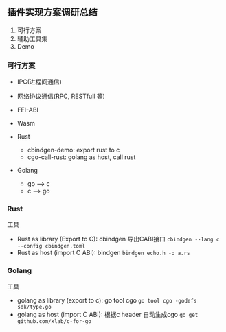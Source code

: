 ## 插件实现方案调研总结
1. 可行方案
2. 辅助工具集
3. Demo

### 可行方案
* IPC(进程间通信)
* 网络协议通信(RPC, RESTfull 等)
* FFI-ABI
* Wasm

* Rust
  * cbindgen-demo: export rust to c
  * cgo-call-rust: golang as host, call rust
* Golang
  * go --> c
  * c --> go

### Rust

工具

* Rust as library (Export to C): cbindgen 导出CABI接口
`cbindgen --lang c --config cbindgen.toml`
* Rust as host (import C ABI): bindgen
`bindgen echo.h -o a.rs`

### Golang

工具

* golang as library (export to c): go tool cgo 
`go tool cgo -godefs sdk/type.go`
* golang as host (import C ABI): 根据c header 自动生成cgo
`go get github.com/xlab/c-for-go`

